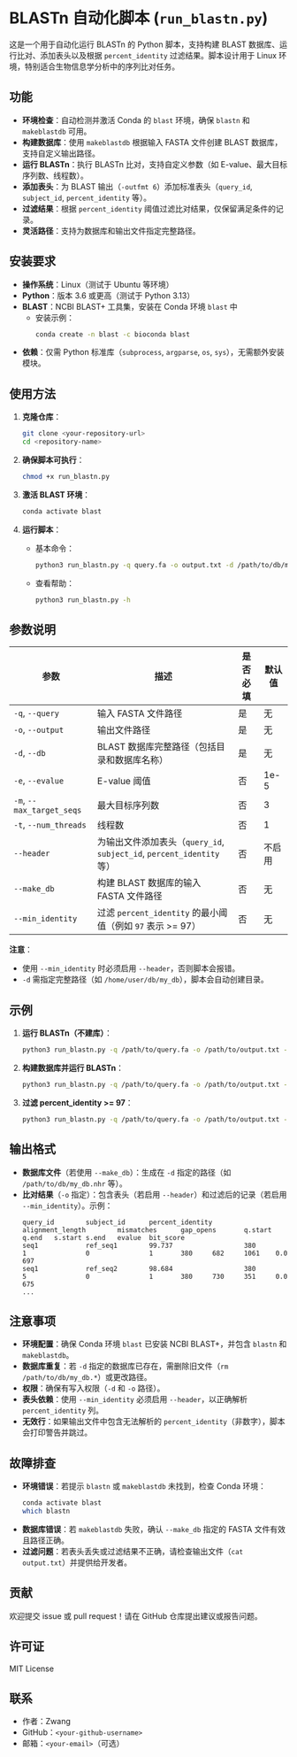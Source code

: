 # BLASTn 自动化脚本 (`run_blastn.py`)

这是一个用于自动化运行 BLASTn 的 Python 脚本，支持构建 BLAST 数据库、运行比对、添加表头以及根据 `percent_identity` 过滤结果。脚本设计用于 Linux 环境，特别适合生物信息学分析中的序列比对任务。

## 功能
- **环境检查**：自动检测并激活 Conda 的 `blast` 环境，确保 `blastn` 和 `makeblastdb` 可用。
- **构建数据库**：使用 `makeblastdb` 根据输入 FASTA 文件创建 BLAST 数据库，支持自定义输出路径。
- **运行 BLASTn**：执行 BLASTn 比对，支持自定义参数（如 E-value、最大目标序列数、线程数）。
- **添加表头**：为 BLAST 输出（`-outfmt 6`）添加标准表头（`query_id`, `subject_id`, `percent_identity` 等）。
- **过滤结果**：根据 `percent_identity` 阈值过滤比对结果，仅保留满足条件的记录。
- **灵活路径**：支持为数据库和输出文件指定完整路径。

## 安装要求
- **操作系统**：Linux（测试于 Ubuntu 等环境）
- **Python**：版本 3.6 或更高（测试于 Python 3.13）
- **BLAST**：NCBI BLAST+ 工具集，安装在 Conda 环境 `blast` 中
  - 安装示例：
    ```bash
    conda create -n blast -c bioconda blast
    ```
- **依赖**：仅需 Python 标准库（`subprocess`, `argparse`, `os`, `sys`），无需额外安装模块。

## 使用方法
1. **克隆仓库**：
   ```bash
   git clone <your-repository-url>
   cd <repository-name>
   ```

2. **确保脚本可执行**：
   ```bash
   chmod +x run_blastn.py
   ```

3. **激活 BLAST 环境**：
   ```bash
   conda activate blast
   ```

4. **运行脚本**：
   - 基本命令：
     ```bash
     python3 run_blastn.py -q query.fa -o output.txt -d /path/to/db/my_db -e 1e-5 -m 3 -t 1
     ```
   - 查看帮助：
     ```bash
     python3 run_blastn.py -h
     ```

## 参数说明
| 参数 | 描述 | 是否必填 | 默认值 |
|------|------|----------|--------|
| `-q`, `--query` | 输入 FASTA 文件路径 | 是 | 无 |
| `-o`, `--output` | 输出文件路径 | 是 | 无 |
| `-d`, `--db` | BLAST 数据库完整路径（包括目录和数据库名称） | 是 | 无 |
| `-e`, `--evalue` | E-value 阈值 | 否 | 1e-5 |
| `-m`, `--max_target_seqs` | 最大目标序列数 | 否 | 3 |
| `-t`, `--num_threads` | 线程数 | 否 | 1 |
| `--header` | 为输出文件添加表头（`query_id`, `subject_id`, `percent_identity` 等） | 否 | 不启用 |
| `--make_db` | 构建 BLAST 数据库的输入 FASTA 文件路径 | 否 | 无 |
| `--min_identity` | 过滤 `percent_identity` 的最小阈值（例如 `97` 表示 >= 97） | 否 | 无 |

**注意**：
- 使用 `--min_identity` 时必须启用 `--header`，否则脚本会报错。
- `-d` 需指定完整路径（如 `/home/user/db/my_db`），脚本会自动创建目录。

## 示例
1. **运行 BLASTn（不建库）**：
   ```bash
   python3 run_blastn.py -q /path/to/query.fa -o /path/to/output.txt -d /path/to/db/my_db -e 1e-5 -m 10 -t 4 --header
   ```

2. **构建数据库并运行 BLASTn**：
   ```bash
   python3 run_blastn.py -q /path/to/query.fa -o /path/to/output.txt -d /path/to/db/my_db -e 1e-5 -m 10 -t 4 --header --make_db /path/to/reference.fa
   ```

3. **过滤 percent_identity >= 97**：
   ```bash
   python3 run_blastn.py -q /path/to/query.fa -o /path/to/output.txt -d /path/to/db/my_db -e 1e-5 -m 10 -t 4 --header --min_identity 97
   ```

## 输出格式
- **数据库文件**（若使用 `--make_db`）：生成在 `-d` 指定的路径（如 `/path/to/db/my_db.nhr` 等）。
- **比对结果**（`-o` 指定）：包含表头（若启用 `--header`）和过滤后的记录（若启用 `--min_identity`）。示例：
  ```
  query_id        subject_id      percent_identity        alignment_length        mismatches      gap_opens       q.start q.end   s.start s.end   evalue  bit_score
  seq1            ref_seq1        99.737                  380                     1               0               1       380     682     1061    0.0     697
  seq1            ref_seq2        98.684                  380                     5               0               1       380     730     351     0.0     675
  ...
  ```

## 注意事项
- **环境配置**：确保 Conda 环境 `blast` 已安装 NCBI BLAST+，并包含 `blastn` 和 `makeblastdb`。
- **数据库重复**：若 `-d` 指定的数据库已存在，需删除旧文件（`rm /path/to/db/my_db.*`）或更改路径。
- **权限**：确保有写入权限（`-d` 和 `-o` 路径）。
- **表头依赖**：使用 `--min_identity` 必须启用 `--header`，以正确解析 `percent_identity` 列。
- **无效行**：如果输出文件中包含无法解析的 `percent_identity`（非数字），脚本会打印警告并跳过。

## 故障排查
- **环境错误**：若提示 `blastn` 或 `makeblastdb` 未找到，检查 Conda 环境：
  ```bash
  conda activate blast
  which blastn
  ```
- **数据库错误**：若 `makeblastdb` 失败，确认 `--make_db` 指定的 FASTA 文件有效且路径正确。
- **过滤问题**：若表头丢失或过滤结果不正确，请检查输出文件（`cat output.txt`）并提供给开发者。

## 贡献
欢迎提交 issue 或 pull request！请在 GitHub 仓库提出建议或报告问题。

## 许可证
MIT License

## 联系
- 作者：Zwang
- GitHub：`<your-github-username>`
- 邮箱：`<your-email>`（可选）
